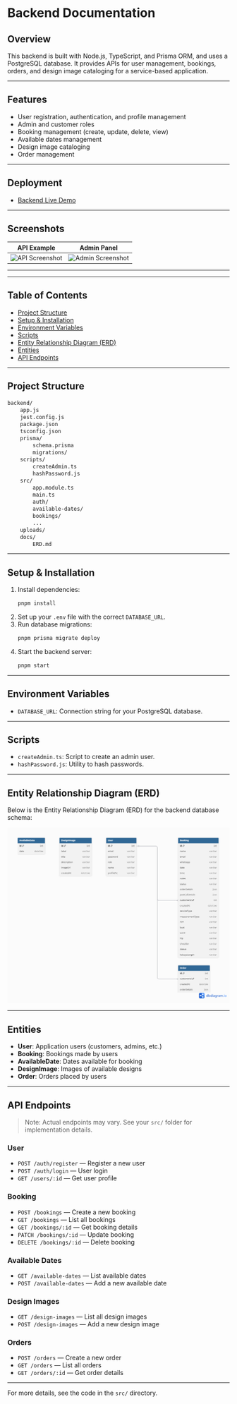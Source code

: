 # Backend Documentation

## Overview

This backend is built with Node.js, TypeScript, and Prisma ORM, and uses a PostgreSQL database. It provides APIs for user management, bookings, orders, and design image cataloging for a service-based application.

---

## Features

- User registration, authentication, and profile management
- Admin and customer roles
- Booking management (create, update, delete, view)
- Available dates management
- Design image cataloging
- Order management

---

## Deployment

- [Backend Live Demo](https://dummy-backend-deployment-url.com)

---

## Screenshots

| API Example                                                                       | Admin Panel                                                                        |
| --------------------------------------------------------------------------------- | ---------------------------------------------------------------------------------- |
| ![API Screenshot](https://dummyimage.com/400x200/cccccc/000000&text=API+Response) | ![Admin Screenshot](https://dummyimage.com/400x200/cccccc/000000&text=Admin+Panel) |

---

---

## Table of Contents

- [Project Structure](#project-structure)
- [Setup & Installation](#setup--installation)
- [Environment Variables](#environment-variables)
- [Scripts](#scripts)
- [Entity Relationship Diagram (ERD)](#entity-relationship-diagram-erd)
- [Entities](#entities)
- [API Endpoints](#api-endpoints)

---

## Project Structure

```
backend/
	app.js
	jest.config.js
	package.json
	tsconfig.json
	prisma/
		schema.prisma
		migrations/
	scripts/
		createAdmin.ts
		hashPassword.js
	src/
		app.module.ts
		main.ts
		auth/
		available-dates/
		bookings/
		...
	uploads/
	docs/
		ERD.md
```

---

## Setup & Installation

1. Install dependencies:
   ```sh
   pnpm install
   ```
2. Set up your `.env` file with the correct `DATABASE_URL`.
3. Run database migrations:
   ```sh
   pnpm prisma migrate deploy
   ```
4. Start the backend server:
   ```sh
   pnpm start
   ```

---

## Environment Variables

- `DATABASE_URL`: Connection string for your PostgreSQL database.

---

## Scripts

- `createAdmin.ts`: Script to create an admin user.
- `hashPassword.js`: Utility to hash passwords.

---

## Entity Relationship Diagram (ERD)

Below is the Entity Relationship Diagram (ERD) for the backend database schema:

![ERD](./ERD.png)

---

## Entities

- **User**: Application users (customers, admins, etc.)
- **Booking**: Bookings made by users
- **AvailableDate**: Dates available for booking
- **DesignImage**: Images of available designs
- **Order**: Orders placed by users

---

## API Endpoints

> Note: Actual endpoints may vary. See your `src/` folder for implementation details.

### User

- `POST /auth/register` — Register a new user
- `POST /auth/login` — User login
- `GET /users/:id` — Get user profile

### Booking

- `POST /bookings` — Create a new booking
- `GET /bookings` — List all bookings
- `GET /bookings/:id` — Get booking details
- `PATCH /bookings/:id` — Update booking
- `DELETE /bookings/:id` — Delete booking

### Available Dates

- `GET /available-dates` — List available dates
- `POST /available-dates` — Add a new available date

### Design Images

- `GET /design-images` — List all design images
- `POST /design-images` — Add a new design image

### Orders

- `POST /orders` — Create a new order
- `GET /orders` — List all orders
- `GET /orders/:id` — Get order details

---

For more details, see the code in the `src/` directory.
